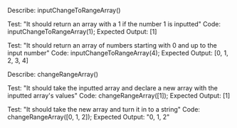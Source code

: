 Describe: inputChangeToRangeArray()

Test: "It should return an array with a 1 if the number 1 is inputted"
Code: inputChangeToRangeArray(1);
Expected Output: [1]

Test: "It should return an array of numbers starting with 0 and up to the input number"
Code: inputChangeToRangeArray(4);
Expected Output: [0, 1, 2, 3, 4]

Describe: changeRangeArray()

Test: "It should take the inputted array and declare a new array with the inputted array's values"
Code: changeRangeArray([1]);
Expected Output: [1]

Test: "It should take the new array and turn it in to a string"
Code: changeRangeArray([0, 1, 2]);
Expected Output: "0, 1, 2"